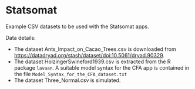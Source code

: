 # Statsomat
Example CSV datasets to be used with the Statsomat apps.

Data details:

* The dataset Ants_Impact_on_Cacao_Trees.csv is downloaded from https://datadryad.org/stash/dataset/doi:10.5061/dryad.90329. 
* The dataset HolzingerSwineford1939.csv is extracted from the R package `lavaan`. A suitable model syntax for the CFA app is contained in the file `Model_Syntax_for_the_CFA_dataset.txt`
* The dataset Three_Normal.csv is simulated. 
